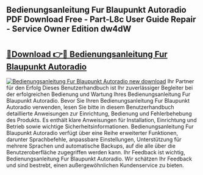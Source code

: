## Bedienungsanleitung Fur Blaupunkt Autoradio PDF Download Free - Part-L8c User Guide Repair - Service Owner Edition dw4dW

# <h2><a href="http://df2pdy.blite.top/?on=Bedienungsanleitung+Fur+Blaupunkt+Autoradio">🔗Download 👉🔴 Bedienungsanleitung Fur Blaupunkt Autoradio</a></h2>

[![Bedienungsanleitung Fur Blaupunkt Autoradio new download](https://i.imgur.com/lujVjoI.png)](http://df2pdy.blite.top/?on=Bedienungsanleitung+Fur+Blaupunkt+Autoradio)
Ihr Partner für den Erfolg Dieses Benutzerhandbuch ist Ihr zuverlässiger Begleiter bei der erfolgreichen Bedienung und Wartung Ihres Bedienungsanleitung Fur Blaupunkt Autoradio. Bevor Sie Ihren Bedienungsanleitung Fur Blaupunkt Autoradio verwenden, lesen Sie bitte in diesem Benutzerhandbuch detaillierte Anweisungen zur Einrichtung, Bedienung und Fehlerbehebung des Produkts. Es enthält klare Anweisungen für Installation, Einrichtung und Betrieb sowie wichtige Sicherheitsinformationen. Bedienungsanleitung Fur Blaupunkt Autoradio verfügt über eine Reihe erweiterter Funktionen, darunter Sprachbefehle, anpassbare Einstellungen, Unterstützung für mehrere Sprachen und automatische Backups, auf die alle über die Benutzeroberfläche zugegriffen werden kann. Ihr Feedback ist wichtig, Bedienungsanleitung Fur Blaupunkt Autoradio. Wir schätzen Ihr Feedback und sind bestrebt, einen außergewöhnlichen Kundenservice zu bieten.
